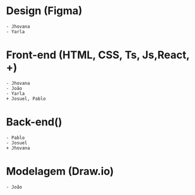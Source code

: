 # Design (Figma)
    - Jhovana
    - Yarla
# Front-end (HTML, CSS, Ts, Js,React, +)
    - Jhovana
    - João
    - Yarla
    + Josuel, Pablo
# Back-end()
    - Pablo
    - Josuel
    + Jhovana
# Modelagem (Draw.io)
    - João